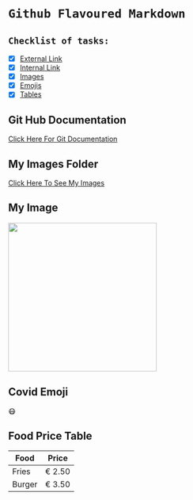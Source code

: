 # `Github Flavoured Markdown`

## `Checklist of tasks:`


- [x] [External Link](#git-hub-documentation)
- [x] [Internal Link](#my-images-folder)
- [x] [Images](#my-image)
- [x] [Emojis](#covid-emoji)
- [x] [Tables](#food-price-table)

## Git Hub Documentation
[Click Here For Git Documentation](https://help.github.com/en)

## My Images Folder

[Click Here To See My Images](https://github.com/Fbw-22-E03/bdl-04-publishing-authoring-nigelnix/tree/master/images)


## My Image

<img src="https://github.com/Fbw-22-E03/bdl-04-publishing-authoring-nigelnix/blob/master/images/logo.png" width="300">

## Covid Emoji

:mask:

## Food Price Table

| Food | Price 
| --- | ----------- |
| Fries | € 2.50 |
| Burger | € 3.50 |







